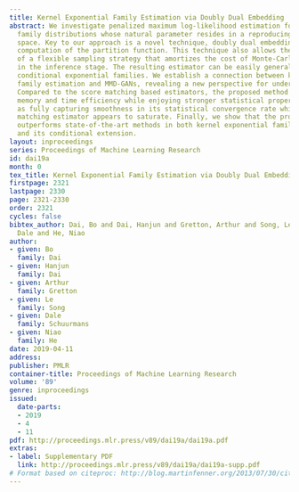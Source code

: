 ```yaml
---
title: Kernel Exponential Family Estimation via Doubly Dual Embedding
abstract: We investigate penalized maximum log-likelihood estimation for exponential
  family distributions whose natural parameter resides in a reproducing kernel Hilbert
  space. Key to our approach is a novel technique, doubly dual embedding, that avoids
  computation of the partition function. This technique also allows the development
  of a flexible sampling strategy that amortizes the cost of Monte-Carlo sampling
  in the inference stage. The resulting estimator can be easily generalized to kernel
  conditional exponential families. We establish a connection between kernel exponential
  family estimation and MMD-GANs, revealing a new perspective for understanding GANs.
  Compared to the score matching based estimators, the proposed method improves both
  memory and time efficiency while enjoying stronger statistical properties, such
  as fully capturing smoothness in its statistical convergence rate while the score
  matching estimator appears to saturate. Finally, we show that the proposed estimator  empirically
  outperforms state-of-the-art methods in both kernel exponential family estimation
  and its conditional extension.
layout: inproceedings
series: Proceedings of Machine Learning Research
id: dai19a
month: 0
tex_title: Kernel Exponential Family Estimation via Doubly Dual Embedding
firstpage: 2321
lastpage: 2330
page: 2321-2330
order: 2321
cycles: false
bibtex_author: Dai, Bo and Dai, Hanjun and Gretton, Arthur and Song, Le and Schuurmans,
  Dale and He, Niao
author:
- given: Bo
  family: Dai
- given: Hanjun
  family: Dai
- given: Arthur
  family: Gretton
- given: Le
  family: Song
- given: Dale
  family: Schuurmans
- given: Niao
  family: He
date: 2019-04-11
address: 
publisher: PMLR
container-title: Proceedings of Machine Learning Research
volume: '89'
genre: inproceedings
issued:
  date-parts:
  - 2019
  - 4
  - 11
pdf: http://proceedings.mlr.press/v89/dai19a/dai19a.pdf
extras:
- label: Supplementary PDF
  link: http://proceedings.mlr.press/v89/dai19a/dai19a-supp.pdf
# Format based on citeproc: http://blog.martinfenner.org/2013/07/30/citeproc-yaml-for-bibliographies/
---
```


